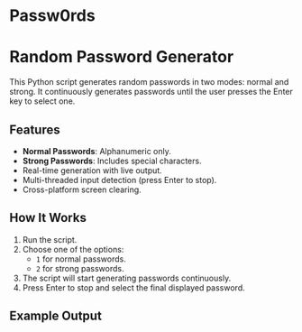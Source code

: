 # Passw0rds
# Random Password Generator

This Python script generates random passwords in two modes: normal and strong. It continuously generates passwords until the user presses the Enter key to select one.

## Features

- **Normal Passwords**: Alphanumeric only.
- **Strong Passwords**: Includes special characters.
- Real-time generation with live output.
- Multi-threaded input detection (press Enter to stop).
- Cross-platform screen clearing.

## How It Works

1. Run the script.
2. Choose one of the options:
   - `1` for normal passwords.
   - `2` for strong passwords.
3. The script will start generating passwords continuously.
4. Press Enter to stop and select the final displayed password.

## Example Output
